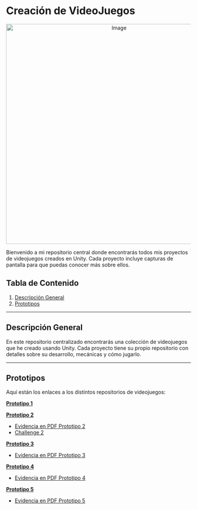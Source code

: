 # Creación de VideoJuegos
<p align="center">
  <img src="https://github.com/user-attachments/assets/ca9d90c7-7b36-44e4-9e51-688ef4cbd224" alt="Image" width="600">
</p>

Bienvenido a mi repositorio central donde encontrarás todos mis proyectos de videojuegos creados en Unity. Cada proyecto incluye capturas de pantalla para que puedas conocer más sobre ellos.

## Tabla de Contenido

1. [Descripción General](#descripción-general)
2. [Prototipos](#prototipos)

---

## Descripción General

En este repositorio centralizado encontrarás una colección de videojuegos que he creado usando Unity. Cada proyecto tiene su propio repositorio con detalles sobre su desarrollo, mecánicas y cómo jugarlo.

---

## Prototipos

Aquí están los enlaces a los distintos repositorios de videojuegos:

**[Prototipo 1](https://github.com/CrecacionDeVideojuegosGIDS4102/Prototipo1)**

**[Prototipo 2](https://github.com/CrecacionDeVideojuegosGIDS4102/Prototipo2)**
 - [Evidencia en PDF Prototipo 2](https://drive.google.com/drive/u/0/folders/1dkGe1UfSMp489VgjzLhKAxrtlW7EmHnw)
 - [Challenge 2](https://github.com/CrecacionDeVideojuegosGIDS4102/Challenge02)
   
**[Prototipo 3](https://github.com/CrecacionDeVideojuegosGIDS4102/Prototipo3)**
 - [Evidencia en PDF Prototipo 3](https://drive.google.com/drive/u/0/folders/1mUy3Y4MhoM1q6QDQmlPnCu94Cqkk7iFo)
   
**[Prototipo 4](https://github.com/CrecacionDeVideojuegosGIDS4102/Prototipo4)**
 - [Evidencia en PDF Prototipo 4](https://drive.google.com/drive/u/0/folders/1FpoAJRzVmJecJrhxc9WY1xCTujzkfylN)
   
**[Prototipo 5](https://github.com/CrecacionDeVideojuegosGIDS4102/Prototipo5)**
 - [Evidencia en PDF Prototipo 5](https://drive.google.com/drive/u/0/folders/1UAOvGlf-Bh93NEs6yvVkTVLDeheTasJ8)

